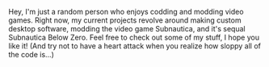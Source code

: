 Hey, I'm just a random person who enjoys codding and modding video games.
Right now, my current projects revolve around making custom desktop software, modding the video game Subnautica, and it's sequal Subnautica Below Zero.
Feel free to check out some of my stuff, I hope you like it!
(And try not to have a heart attack when you realize how sloppy all of the code is...)
